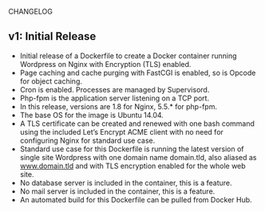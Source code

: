 CHANGELOG

## v1: Initial Release

* Initial release of a Dockerfile to create a Docker container running Wordpress on Nginx with Encryption (TLS) enabled. 
* Page caching and cache purging with FastCGI is enabled, so is Opcode for object caching. 
* Cron is enabled. Processes are managed by Supervisord. 
* Php-fpm is the application server listening on a TCP port. 
* In this release, versions are 1.8 for Nginx, 5.5.* for php-fpm. 
* The base OS for the image is Ubuntu 14.04. 
* A TLS certificate can be created and renewed with one bash command using the included Let’s Encrypt ACME client with no need for configuring Nginx for standard use case. 
* Standard use case for this Dockerfile is running the latest version of single site Wordpress with one domain name domain.tld, also aliased as www.domain.tld and with TLS encryption enabled for the whole web site.
* No database server is included in the container, this is a feature.
* No mail server is included in the container, this is a feature.
* An automated build for this Dockerfile can be pulled from Docker Hub.